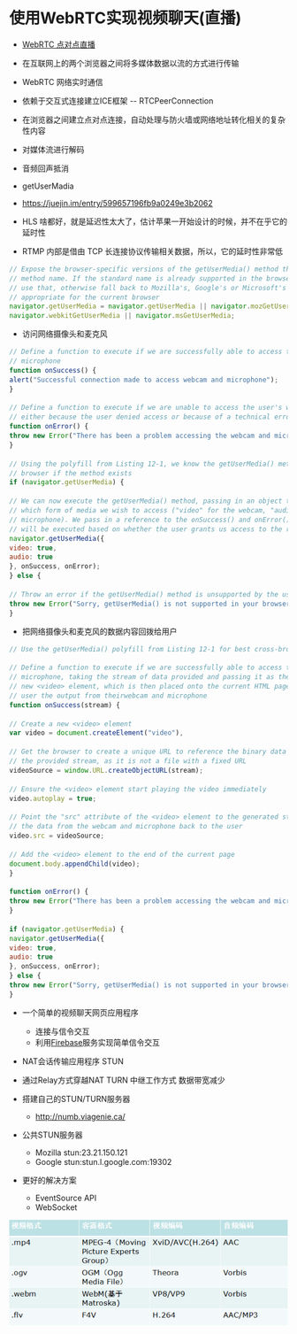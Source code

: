 # 使用WebRTC实现视频聊天(直播)

- [WebRTC 点对点直播](https://segmentfault.com/a/1190000008416360)
- 在互联网上的两个浏览器之间将多媒体数据以流的方式进行传输
- WebRTC 网络实时通信
- 依赖于交互式连接建立ICE框架 -- RTCPeerConnection
- 在浏览器之间建立点对点连接，自动处理与防火墙或网络地址转化相关的复杂性内容
- 对媒体流进行解码
- 音频回声抵消
- getUserMadia

- <https://juejin.im/entry/599657196fb9a0249e3b2062>

- HLS 啥都好，就是延迟性太大了，估计苹果一开始设计的时候，并不在乎它的延时性

- RTMP 内部是借由 TCP 长连接协议传输相关数据，所以，它的延时性非常低

```javascript
// Expose the browser-specific versions of the getUserMedia() method through the standard
// method name. If the standard name is already supported in the browser (as it is in Opera),
// use that, otherwise fall back to Mozilla's, Google's or Microsoft's implementations as
// appropriate for the current browser
navigator.getUserMedia = navigator.getUserMedia || navigator.mozGetUserMedia ||
navigator.webkitGetUserMedia || navigator.msGetUserMedia;
```

- 访问网络摄像头和麦克风

```javascript
// Define a function to execute if we are successfully able to access the user's webcam and
// microphone
function onSuccess() {
alert("Successful connection made to access webcam and microphone");
}

// Define a function to execute if we are unable to access the user's webcam and microphone -
// either because the user denied access or because of a technical error
function onError() {
throw new Error("There has been a problem accessing the webcam and microphone");
}

// Using the polyfill from Listing 12-1, we know the getUserMedia() method is supported in the
// browser if the method exists
if (navigator.getUserMedia) {

// We can now execute the getUserMedia() method, passing in an object telling the browser
// which form of media we wish to access ("video" for the webcam, "audio" for the
// microphone). We pass in a reference to the onSuccess() and onError() functions which
// will be executed based on whether the user grants us access to the requested media types
navigator.getUserMedia({
video: true,
audio: true
}, onSuccess, onError);
} else {

// Throw an error if the getUserMedia() method is unsupported by the user's browser
throw new Error("Sorry, getUserMedia() is not supported in your browser");
}
```

- 把网络摄像头和麦克风的数据内容回拨给用户

```javascript
// Use the getUserMedia() polyfill from Listing 12-1 for best cross-browser support

// Define a function to execute if we are successfully able to access the user's webcam and
// microphone, taking the stream of data provided and passing it as the "src" attribute of a
// new <video> element, which is then placed onto the current HTML page, relaying back to the
// user the output from theirwebcam and microphone
function onSuccess(stream) {

// Create a new <video> element
var video = document.createElement("video"),

// Get the browser to create a unique URL to reference the binary data directly from
// the provided stream, as it is not a file with a fixed URL
videoSource = window.URL.createObjectURL(stream);

// Ensure the <video> element start playing the video immediately
video.autoplay = true;

// Point the "src" attribute of the <video> element to the generated stream URL, to relay
// the data from the webcam and microphone back to the user
video.src = videoSource;

// Add the <video> element to the end of the current page
document.body.appendChild(video);
}

function onError() {
throw new Error("There has been a problem accessing the webcam and microphone");
}

if (navigator.getUserMedia) {
navigator.getUserMedia({
video: true,
audio: true
}, onSuccess, onError);
} else {
throw new Error("Sorry, getUserMedia() is not supported in your browser");
}
```

- 一个简单的视频聊天网页应用程序

  - 连接与信令交互
  - 利用[Firebase](https://firebase.google.com/)服务实现简单信令交互

- NAT会话传输应用程序 STUN

- 通过Relay方式穿越NAT TURN 中继工作方式 数据带宽减少

- 搭建自己的STUN/TURN服务器

  - <http://numb.viagenie.ca/>

- 公共STUN服务器

  - Mozilla stun:23.21.150.121
  - Google stun:stun.l.google.com:19302

- 更好的解决方案

  - EventSource API
  - WebSocket

![](/assets/video-audio-standard.png)
